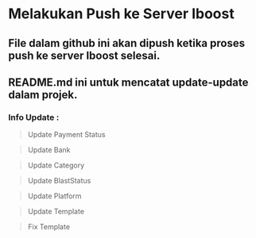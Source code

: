 # Melakukan Push ke Server Iboost

## File dalam github ini akan dipush ketika proses push ke server Iboost selesai.

## README.md ini untuk mencatat update-update dalam projek.

### Info Update :

  > Update Payment Status
  
  > Update Bank

  > Update Category
  
  > Update BlastStatus
  
  > Update Platform
  
  > Update Template
  
  > Fix Template
